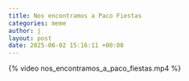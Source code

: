 ```yaml
---
title: Nos encontramos a Paco Fiestas
categories: meme
author: j
layout: post
date: 2025-06-02 15:16:11 +00:00
---
```


{% video nos_encontramos_a_paco_fiestas.mp4 %}
